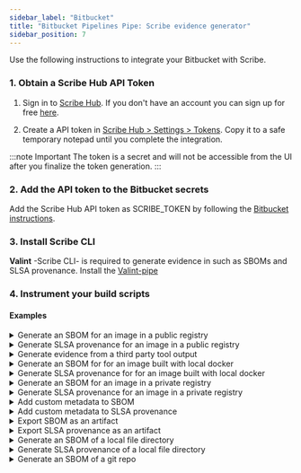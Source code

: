 ```yaml
---
sidebar_label: "Bitbucket"
title: "Bitbucket Pipelines Pipe: Scribe evidence generator"
sidebar_position: 7
---
```

Use the following instructions to integrate your Bitbucket with Scribe.

### 1. Obtain a Scribe Hub API Token
1. Sign in to [Scribe Hub](https://app.scribesecurity.com). If you don't have an account you can sign up for free [here](https://scribesecurity.com/scribe-platform-lp/ "Start Using Scribe For Free").

2. Create a API token in [Scribe Hub > Settings > Tokens](https://app.scribesecurity.com/settings/tokens). Copy it to a safe temporary notepad until you complete the integration.
   
:::note Important
The token is a secret and will not be accessible from the UI after you finalize the token generation. 
:::

### 2. Add the API token to the Bitbucket secrets

Add the Scribe Hub API token as SCRIBE_TOKEN by following the [Bitbucket instructions](https://support.atlassian.com/bitbucket-cloud/docs/variables-and-secrets/ "Bitbucket instructions").

### 3. Install Scribe CLI

**Valint** -Scribe CLI- is required to generate evidence in such as SBOMs and SLSA provenance. 
Install the [Valint-pipe](https://bitbucket.org/scribe-security/valint-pipe/src/master/)

### 4. Instrument your build scripts

#### Examples

<details>
  <summary> Generate an SBOM for an image in a public registry </summary>


```YAML
  - pipe: scribe-security/valint-pipe:1.1.0
      variables:
        COMMAND: bom
        TARGET: busybox:latest        
```
</details>
<details>
  <summary> Generate SLSA provenance for an image in a public registry </summary>

```YAML
  - pipe: scribe-security/valint-pipe:1.1.0
      variables:
        COMMAND: slsa
        TARGET: busybox:latest
```
</details>
<details>
  <summary> Generate evidence from a third party tool output </summary>

```YAML
  - pipe: scribe-security/valint-pipe:1.1.0
      variables:
        COMMAND: evidence
        TARGET: some_security_report.json
```
</details>
<details>
  <summary> Generate an SBOM for for an image built with local docker </summary>
  
```YAML
- pipe: scribe-security/valint-pipe:1.1.0
  variables:
    COMMAND: bom
    TARGET: image_name:latest
    VERBOSE: 2    
```
</details>

<details>
  <summary> Generate SLSA provenance for for an image built with local docker </summary>
```YAML
- pipe: scribe-security/valint-pipe:1.1.0
  variables:
    COMMAND: slsa
    TARGET: image_name:latest    
```
</details>

<details>
  <summary>  Generate an SBOM for an image in a private registry </summary>

> Add a `docker login` task before the adding the following task:

```YAML
- pipe: scribe-security/valint-pipe:1.1.0
  variables:
    COMMAND: bom
    TARGET: scribesecurity.jfrog.io/scribe-docker-local/example:latest
```
</details>

<details>
  <summary> Generate SLSA provenance for an image in a private registry </summary>

> Add a `docker login` task before the adding the following task:

```YAML
- pipe: scribe-security/valint-pipe:1.1.0
  variables:
    COMMAND: slsa
    TARGET: scribesecurity.jfrog.io/scribe-docker-local/example:latest
    VERBOSE: 2
```
</details>

<details>
  <summary>  Add custom metadata to SBOM </summary>

```YAML
- step:
    name: valint-image-step
    script:
      - export test_env=test_env_value
      - pipe: docker://scribesecuriy.jfrog.io/scribe-docker-public-local/valint-pipe:dev-latest
        variables:
          COMMAND_NAME: bom
          TARGET: busybox:latest
          ENV: test_env
          LABEL: test_label
```
</details>

<details>
  <summary>  Add custom metadata to SLSA provenance </summary>

```YAML
- step:
    name: valint-image-step
    script:
      - export test_env=test_env_value
      - pipe: docker://scribesecuriy.jfrog.io/scribe-docker-public-local/valint-pipe:dev-latest
        variables:
          COMMAND_NAME: slsa
          TARGET: busybox:latest          
          ENV: test_env
          LABEL: test_label
```
</details>

<details>
  <summary> Export SBOM as an artifact </summary>

> Use `format` input argumnet to set the format.

```YAML
- step:
    name: save-artifact-step
    script:
      - pipe: docker://scribesecuriy.jfrog.io/scribe-docker-public-local/valint-pipe:dev-latest
        variables:
          COMMAND_NAME: bom
          OUTPUT_FILE: my_sbom.json
          TARGET: busybox:latest
          
    artifacts:
      - scribe/**
      - my_sbom.json
```
</details>

<details>
  <summary> Export SLSA provenance as an artifact </summary>

  > Use `format` input argumnet to set the format.

```YAML
- step:
    name: save-artifact-step
    script:
      - pipe: docker://scribesecuriy.jfrog.io/scribe-docker-public-local/valint-pipe:dev-latest
        variables:
          COMMAND_NAME: slsa
          OUTPUT_FILE: my_slsa.json
          TARGET: busybox:latest          
    artifacts:
      - scribe/**
      - my_sbom.json
```
</details>

<details>
  <summary> Generate an SBOM of a local file directory </summary>

```YAML
step:
  name: dir-sbom-step
  script:
  - mkdir testdir
  - echo "test" > testdir/test.txt
  - pipe: scribe-security/valint-pipe:1.1.0
    variables:
      COMMAND: bom
      TARGET: dir:./testdir
      SCRIBE_CLIENT_SECRET: $SCRIBE_TOKEN
```
</details>
<details>
  <summary> Generate SLSA provenance of a local file directory </summary>
  
```YAML
step:
  name: dir-sbom-step
  script:
  - mkdir testdir
  - echo "test" > testdir/test.txt
  - pipe: scribe-security/valint-pipe:1.1.0
    variables:
      COMMAND: slsa
      TARGET: dir:./testdir
      SCRIBE_CLIENT_SECRET: $SCRIBE_TOKEN
```
</details>

<details>
  <summary> Generate an SBOM of a git repo </summary>
  <p>For a remote git repo:</p>

```YAML
- step:
    name: valint-git-step
    script:
      - pipe: docker://scribesecuriy.jfrog.io/scribe-docker-public-local/valint-pipe:dev-latest
        variables:
          COMMAND_NAME: bom
          TARGET: git:https://github.com/mongo-express/mongo-express.git
          VERBOSE: 2          
```

<p>For a local git repo:</p>

```YAML
    - step:
        name: valint-git-step
        script:
          - git clone https://github.com/mongo-express/mongo-express.git scm_mongo_express
          - pipe: docker://scribesecuriy.jfrog.io/scribe-docker-public-local/valint-pipe:dev-latest
            variables:
              COMMAND_NAME: bom
              TARGET: dir:scm_mongo_express
              VERBOSE: 2              
```

<details>
  <summary> Generate SLSA provenance for a git repo </summary>
  <p>For a remote git repo:</p>
  
```YAML
- step:
    name: valint-git-step
    script:
      - pipe: docker://scribesecuriy.jfrog.io/scribe-docker-public-local/valint-pipe:dev-latest
        variables:
          COMMAND_NAME: slsa
          TARGET: git:https://github.com/mongo-express/mongo-express.git
          VERBOSE: 2          
```

<p>For a local git repo:</p>

```YAML
    - step:
        name: valint-git-step
        script:
          - git clone https://github.com/mongo-express/mongo-express.git scm_mongo_express
          - pipe: docker://scribesecuriy.jfrog.io/scribe-docker-public-local/valint-pipe:dev-latest
            variables:
              COMMAND_NAME: slsa
              TARGET: dir:scm_mongo_express
              VERBOSE: 2              
```
